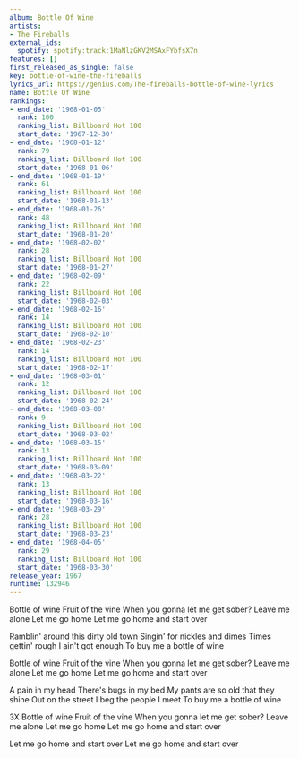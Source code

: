 ```yaml
---
album: Bottle Of Wine
artists:
- The Fireballs
external_ids:
  spotify: spotify:track:1MaNlzGKV2MSAxFYbfsX7n
features: []
first_released_as_single: false
key: bottle-of-wine-the-fireballs
lyrics_url: https://genius.com/The-fireballs-bottle-of-wine-lyrics
name: Bottle Of Wine
rankings:
- end_date: '1968-01-05'
  rank: 100
  ranking_list: Billboard Hot 100
  start_date: '1967-12-30'
- end_date: '1968-01-12'
  rank: 79
  ranking_list: Billboard Hot 100
  start_date: '1968-01-06'
- end_date: '1968-01-19'
  rank: 61
  ranking_list: Billboard Hot 100
  start_date: '1968-01-13'
- end_date: '1968-01-26'
  rank: 48
  ranking_list: Billboard Hot 100
  start_date: '1968-01-20'
- end_date: '1968-02-02'
  rank: 28
  ranking_list: Billboard Hot 100
  start_date: '1968-01-27'
- end_date: '1968-02-09'
  rank: 22
  ranking_list: Billboard Hot 100
  start_date: '1968-02-03'
- end_date: '1968-02-16'
  rank: 14
  ranking_list: Billboard Hot 100
  start_date: '1968-02-10'
- end_date: '1968-02-23'
  rank: 14
  ranking_list: Billboard Hot 100
  start_date: '1968-02-17'
- end_date: '1968-03-01'
  rank: 12
  ranking_list: Billboard Hot 100
  start_date: '1968-02-24'
- end_date: '1968-03-08'
  rank: 9
  ranking_list: Billboard Hot 100
  start_date: '1968-03-02'
- end_date: '1968-03-15'
  rank: 13
  ranking_list: Billboard Hot 100
  start_date: '1968-03-09'
- end_date: '1968-03-22'
  rank: 13
  ranking_list: Billboard Hot 100
  start_date: '1968-03-16'
- end_date: '1968-03-29'
  rank: 28
  ranking_list: Billboard Hot 100
  start_date: '1968-03-23'
- end_date: '1968-04-05'
  rank: 29
  ranking_list: Billboard Hot 100
  start_date: '1968-03-30'
release_year: 1967
runtime: 132946
---
```

Bottle of wine
Fruit of the vine
When you gonna let me get sober?
Leave me alone
Let me go home
Let me go home and start over

Ramblin' around this dirty old town
Singin' for nickles and dimes
Times gettin' rough
I ain't got enough
To buy me a bottle of wine

Bottle of wine
Fruit of the vine
When you gonna let me get sober?
Leave me alone
Let me go home
Let me go home and start over

A pain in my head
There's bugs in my bed
My pants are so old that they shine
Out on the street
I beg the people I meet
To buy me a bottle of wine

3X
Bottle of wine
Fruit of the vine
When you gonna let me get sober?
Leave me alone
Let me go home
Let me go home and start over

Let me go home and start over
Let me go home and start over
